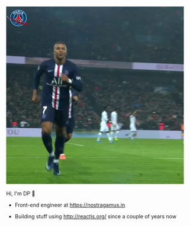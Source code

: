 ![](mbappe.gif)

Hi, I'm DP 👋

* Front-end engineer at https://nostragamus.in

* Building stuff using http://reactjs.org/ since a couple of years now
